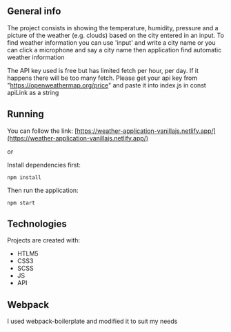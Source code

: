 ## General info

The project consists in showing the temperature, humidity, pressure and
a picture of the weather (e.g. clouds) based on the city entered in an input.
To find weather information you can use 'input' and write a city name or you can click a microphone and say a city name then application find automatic weather information

The API key used is free but has limited fetch per hour, per day. If it happens there will be too many fetch.
Please get your api key from "https://openweathermap.org/price"
and paste it into index.js in const apiLink as a string

## Running

You can follow the link: [https://weather-application-vanillajs.netlify.app/](https://weather-application-vanillajs.netlify.app/)

or

Install dependencies first:

```shell script
npm install
```

Then run the application:

```shell script
npm start
```

## Technologies

Projects are created with:

- HTLM5
- CSS3
- SCSS
- JS
- API

## Webpack

I used webpack-boilerplate and modified it to suit my needs
